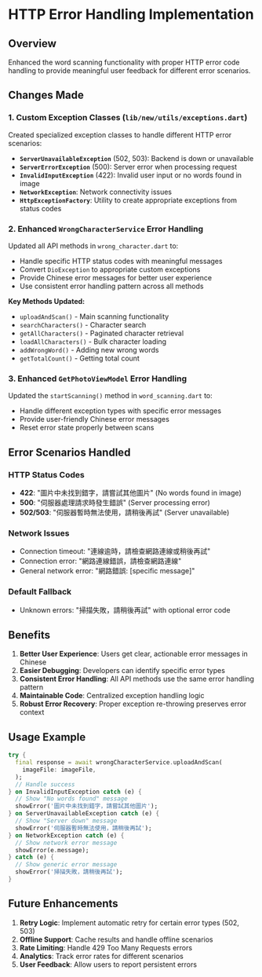 # HTTP Error Handling Implementation

## Overview
Enhanced the word scanning functionality with proper HTTP error code handling to provide meaningful user feedback for different error scenarios.

## Changes Made

### 1. Custom Exception Classes (`lib/new/utils/exceptions.dart`)
Created specialized exception classes to handle different HTTP error scenarios:

- **`ServerUnavailableException`** (502, 503): Backend is down or unavailable
- **`ServerErrorException`** (500): Server error when processing request  
- **`InvalidInputException`** (422): Invalid user input or no words found in image
- **`NetworkException`**: Network connectivity issues
- **`HttpExceptionFactory`**: Utility to create appropriate exceptions from status codes

### 2. Enhanced `WrongCharacterService` Error Handling
Updated all API methods in `wrong_character.dart` to:

- Handle specific HTTP status codes with meaningful messages
- Convert `DioException` to appropriate custom exceptions
- Provide Chinese error messages for better user experience
- Use consistent error handling pattern across all methods

**Key Methods Updated:**
- `uploadAndScan()` - Main scanning functionality
- `searchCharacters()` - Character search
- `getAllCharacters()` - Paginated character retrieval
- `loadAllCharacters()` - Bulk character loading
- `addWrongWord()` - Adding new wrong words
- `getTotalCount()` - Getting total count

### 3. Enhanced `GetPhotoViewModel` Error Handling
Updated the `startScanning()` method in `word_scanning.dart` to:

- Handle different exception types with specific error messages
- Provide user-friendly Chinese error messages
- Reset error state properly between scans

## Error Scenarios Handled

### HTTP Status Codes
- **422**: "圖片中未找到錯字，請嘗試其他圖片" (No words found in image)
- **500**: "伺服器處理請求時發生錯誤" (Server processing error)
- **502/503**: "伺服器暫時無法使用，請稍後再試" (Server unavailable)

### Network Issues
- Connection timeout: "連線逾時，請檢查網路連線或稍後再試"
- Connection error: "網路連線錯誤，請檢查網路連線"
- General network error: "網路錯誤: [specific message]"

### Default Fallback
- Unknown errors: "掃描失敗，請稍後再試" with optional error code

## Benefits

1. **Better User Experience**: Users get clear, actionable error messages in Chinese
2. **Easier Debugging**: Developers can identify specific error types
3. **Consistent Error Handling**: All API methods use the same error handling pattern
4. **Maintainable Code**: Centralized exception handling logic
5. **Robust Error Recovery**: Proper exception re-throwing preserves error context

## Usage Example

```dart
try {
  final response = await wrongCharacterService.uploadAndScan(
    imageFile: imageFile,
  );
  // Handle success
} on InvalidInputException catch (e) {
  // Show "No words found" message
  showError('圖片中未找到錯字，請嘗試其他圖片');
} on ServerUnavailableException catch (e) {
  // Show "Server down" message
  showError('伺服器暫時無法使用，請稍後再試');
} on NetworkException catch (e) {
  // Show network error message
  showError(e.message);
} catch (e) {
  // Show generic error message
  showError('掃描失敗，請稍後再試');
}
```

## Future Enhancements

1. **Retry Logic**: Implement automatic retry for certain error types (502, 503)
2. **Offline Support**: Cache results and handle offline scenarios
3. **Rate Limiting**: Handle 429 Too Many Requests errors
4. **Analytics**: Track error rates for different scenarios
5. **User Feedback**: Allow users to report persistent errors
